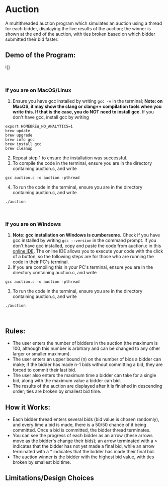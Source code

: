 # Auction

A multithreaded auction program which simulates an auction using a thread for each bidder, displaying the live results of the auction; the winner is shown at the end of the auction, with ties broken based on which bidder submitted their bid faster.

## Demo of the Program:

![]

&nbsp;
&nbsp;
&nbsp;




### If you are on MacOS/Linux

1. Ensure you have gcc installed by writing ```gcc -v``` in the terminal; **Note: on MacOS, it may show the clang or clang++ compilation tools when you write this. If that is the case, you do NOT need to install gcc.** If you don't have gcc, install gcc by writing

```
export HOMEBREW_NO_ANALYTICS=1
brew update
brew upgrade
brew info gcc
brew install gcc
brew cleanup
```

2. Repeat step 1 to ensure the installation was successful.
3. To compile the code in the terminal, ensure you are in the directory containing auction.c, and write
```
gcc auction.c -o auction -pthread
```
4. To run the code in the terminal, ensure you are in the directory containing auction.c, and write
```
./auction
```

&nbsp;
&nbsp;
&nbsp;


### If you are on Windows

1. **Note: gcc installation on Windows is cumbersome.** Check if you have gcc installed by writing ```gcc --version``` in the command prompt. If you don't have gcc installed, copy and paste the code from auction.c in this [online IDE](https://replit.com/languages/C). The online IDE allows you to execute your code with the click of a button, so the following steps are for those who are running the code in their PC's terminal.
2. If you are compiling this in your PC's terminal, ensure you are in the directory containing auction.c, and write
```
gcc auction.c -o auction -pthread
```
3. To run the code in the terminal, ensure you are in the directory containing auction.c, and write
```
./auction
```



&nbsp;
&nbsp;
&nbsp;

## Rules:
- The user enters the number of bidders in the auction (the maximum is 100, although this number is arbitrary and can be changed to any other larger or smaller maximum).
- The user enters an upper bound (n) on the number of bids a bidder can make; if the bidder has made n-1 bids without committing a bid, they are forced to commit their last bid.
- The user also enters the maximum time a bidder can take for a single bid, along with the maximum value a bidder can bid.
- The results of the auction are displayed after it is finished in descending order; ties are broken by smallest bid time.
 
## How it Works:
- Each bidder thread enters several bids (bid value is chosen randomly), and every time a bid is made, there is a 50/50 chance of it being committed. Once a bid is committed, the bidder thread terminates.
- You can see the progress of each bidder as an arrow (these arrows move as the bidder's change their bids); an arrow terminated with a > indicates that the bidder has not yet made a final bid, while an arrow terminated with a * indicates that the bidder has made their final bid.
- The auction winner is the bidder with the highest bid value, with ties broken by smallest bid time.



## Limitations/Design Choices


